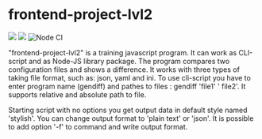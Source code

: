 # frontend-project-lvl2
<a href="https://codeclimate.com/github/spkgdru/frontend-project-lvl2/maintainability"><img src="https://api.codeclimate.com/v1/badges/ccca368e196480b72023/maintainability" /></a>
<a href="https://codeclimate.com/github/spkgdru/frontend-project-lvl2/test_coverage"><img src="https://api.codeclimate.com/v1/badges/ccca368e196480b72023/test_coverage" /></a>
![Node CI](https://github.com/spkgdru/frontend-project-lvl2/workflows/Node%20CI/badge.svg)

"frontend-project-lvl2" is a training javascript program. It can work as CLI-script and as Node-JS library package. 
The program compares two configuration files and shows a difference. It works with three types of taking file format, such as: json, yaml and ini. 
To use cli-script you have to enter program name (gendiff) and pathes to files : gendiff 'file1' ' file2'. It supports relative and absolute path to file.
<script id="asciicast-UWSfBl4VStuJ0H09wX6lGHX0h" src="https://asciinema.org/a/UWSfBl4VStuJ0H09wX6lGHX0h.js" async></script>

Starting script with no options you get output data in default style named 'stylish'. You can change output format to 'plain text' or 'json'. It is possible to add option '-f' to command and write output format.

<script id="asciicast-4vaK71MM1Z7qv3D5GiqxoFC7z" src="https://asciinema.org/a/4vaK71MM1Z7qv3D5GiqxoFC7z.js" async></script>
<script id="asciicast-cEdSVlOeCF60qxHTJOrho4KXb" src="https://asciinema.org/a/cEdSVlOeCF60qxHTJOrho4KXb.js" async></script>

